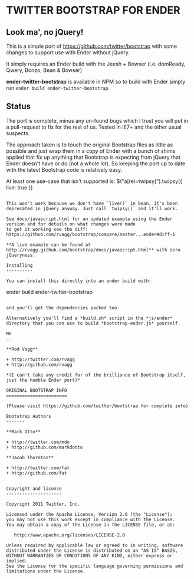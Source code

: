 TWITTER BOOTSTRAP FOR ENDER
===========================

Look ma', no jQuery!
--------------------

This is a simple port of https://github.com/twitter/bootstrap with some changes to support use with Ender without jQuery.

It simply requires an Ender build with the Jeesh + Bowser (i.e. domReady, Qwery, Bonzo, Bean & Bowser)

**ender-twitter-bootstrap** is available in NPM so to build with Ender simply run `ender build ender-twitter-bootstrap`.

Status
------

The port is complete, minus any un-found bugs which I trust you will put in a pull-request to fix for the rest of us. Tested in IE7+ and the other usual suspects.

The approach taken is to touch the original Bootstrap files as little as possible and just wrap them in a *copy* of Ender with a bunch of shims applied that fix up anything that Bootstrap is expecting from jQuery that Ender doesn't have or do (not a whole lot). So keeping the port up to date with the latest Bootstrap code is relatively easy.

At least one use-case that isn't supported is:
$("a[rel=twipsy]").twipsy({ live: true })
```

This won't work because we don't have `live()` in bean, it's been deprecated in jQuery anyway. Just call `twipsy()` and it'll work.

See docs/javascript.html for an updated example using the Ender version and for details on what changes were made
to get it working see the diff: https://github.com/rvagg/bootstrap/compare/master...ender#diff-1

**A live example can be found at http://rvagg.github.com/bootstrap/docs/javascript.html** with zero jQueryness.

Installing
----------

You can install this directly into an ender build with:

```
ender build ender-twitter-bootstrap
```

and you'll get the dependencies packed too.

Alternatively you'll find a *build.sh* script in the *js/ender* directory that you can use to build *bootstrap-ender.js* yourself.

Me
--

**Rod Vagg**

+ http://twitter.com/rvagg
+ http://github.com/rvagg

*(I can't take any credit for of the brilliance of Bootstrap itself, just the humble Ender port)*

ORIGINAL BOOTSTRAP INFO
=======================

(Please visit https://github.com/twitter/bootstrap for complete info)

Bootstrap Authors
-------

**Mark Otto**

+ http://twitter.com/mdo
+ http://github.com/markdotto

**Jacob Thornton**

+ http://twitter.com/fat
+ http://github.com/fat


Copyright and license
---------------------

Copyright 2011 Twitter, Inc.

Licensed under the Apache License, Version 2.0 (the "License");
you may not use this work except in compliance with the License.
You may obtain a copy of the License in the LICENSE file, or at:

   http://www.apache.org/licenses/LICENSE-2.0

Unless required by applicable law or agreed to in writing, software
distributed under the License is distributed on an "AS IS" BASIS,
WITHOUT WARRANTIES OR CONDITIONS OF ANY KIND, either express or implied.
See the License for the specific language governing permissions and
limitations under the License.

